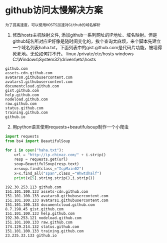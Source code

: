 # github访问太慢解决方案

  ```为了提高速度，可以使用HOSTS加速对Github的域名解析```

1. 修改hosts主机映射文件, 添加github一系列网址的IP地址、域名映射。但是github域名所对应IP好像是随时间变化的，挨个查询太麻烦，来个脚本先建立一个域名列表haha.txt，下面列表中的gist.github.com是代码片功能，被墙得死死地。无论如何打不开。 linux /private/etc/hosts windows C:\Windows\System32\drivers\etc\hosts

```
github.com
assets-cdn.github.com
avatars0.githubusercontent.com
avatars1.githubusercontent.com
documentcloud.github.com
gist.github.com
help.github.com
nodeload.github.com
raw.github.com
status.github.com
training.github.com
github.io
```
2. 用python语言使用requests+beautifulsoup制作一个小爬虫

``` python
import requests
from bs4 import BeautifulSoup

for i in open("haha.txt"):
    url = "http://ip.chinaz.com/" + i.strip()
    resp = requests.get(url)
    soup=BeautifulSoup(resp.text)
    x=soup.find(class_="IcpMain02")
    x=x.find_all("span",class_="Whwtdhalf")
    print(x[5].string.strip(),i.strip())

```

```shell
192.30.253.113 github.com
151.101.100.133 assets-cdn.github.com
151.101.100.133 avatars0.githubusercontent.com
151.101.100.133 avatars1.githubusercontent.com
151.101.100.133 documentcloud.github.com
8.7.198.45 gist.github.com
151.101.100.133 help.github.com
192.30.253.121 nodeload.github.com
151.101.100.133 raw.github.com
174.129.214.132 status.github.com
151.101.100.133 training.github.com
23.235.33.133 github.io
```
